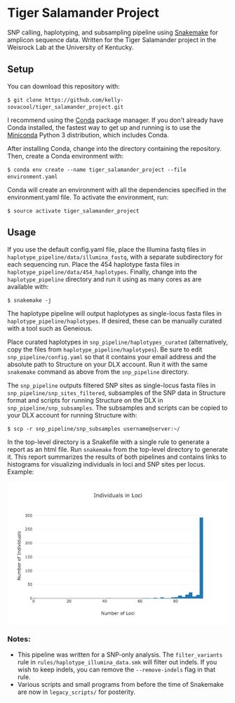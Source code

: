 # Tiger Salamander Project
SNP calling, haplotyping, and subsampling pipeline using [Snakemake](http://snakemake.readthedocs.io/en/stable/index.html) for amplicon sequence data.
Written for the Tiger Salamander project in the Weisrock Lab at the University of Kentucky.

## Setup

You can download this repository with:
```
$ git clone https://github.com/kelly-sovacool/tiger_salamander_project.git
```

I recommend using the [Conda](https://conda.io/docs/) package manager. If you don't already have Conda installed, the fastest way to get up and running is to use the [Miniconda](https://conda.io/miniconda.html) Python 3 distribution, which includes Conda.

After installing Conda, change into the directory containing the repository. Then, create a Conda environment with:
```
$ conda env create --name tiger_salamander_project --file environment.yaml
```

Conda will create an environment with all the dependencies specified in the environment.yaml file. To activate the environment, run:
```
$ source activate tiger_salamander_project
```

## Usage

If you use the default config.yaml file, place the Illumina fastq files in `haplotype_pipeline/data/illumina_fastq`, with a separate subdirectory for each sequencing run. Place the 454 haplotype fasta files in `haplotype_pipeline/data/454_haplotypes`.
Finally, change into the `haplotype_pipeline` directory and run it using as many cores as are available with:
```
$ snakemake -j
```

The haplotype pipeline will output haplotypes as single-locus fasta files in `haplotype_pipeline/haplotypes`.
If desired, these can be manually curated with a tool such as Geneious.

Place curated haplotypes in `snp_pipeline/haplotypes_curated` (alternatively, copy the files from `haplotype_pipeline/haplotypes`). Be sure to edit `snp_pipeline/config.yaml` so that it contains your email address and the absolute path to Structure on your DLX account. Run it with the same `snakemake` command as above from the `snp_pipeline` directory.

The `snp_pipeline` outputs filtered SNP sites as single-locus fasta files in `snp_pipeline/snp_sites_filtered`, subsamples of the SNP data in Structure format and scripts for running Structure on the DLX in `snp_pipeline/snp_subsamples`. The subsamples and scripts can be copied to your DLX account for running Structure with:
```
$ scp -r snp_pipeline/snp_subsamples username@server:~/
```

In the top-level directory is a Snakefile with a single rule to generate a report as an html file. Run `snakemake` from the top-level directory to generate it. This report summarizes the results of both pipelines and contains links to histograms for visualizing individuals in loci and SNP sites per locus. Example:

![alt text](https://github.com/kelly-sovacool/tiger_salamander_project/blob/master/haplotype_pipeline/reports/loci_histogram.png)


### Notes:
 * This pipeline was written for a SNP-only analysis. The `filter_variants` rule in `rules/haplotype_illumina_data.smk` will filter out indels. If you wish to keep indels, you can remove the `--remove-indels` flag in that rule.
 * Various scripts and small programs from before the time of Snakemake are now in `legacy_scripts/` for posterity.
